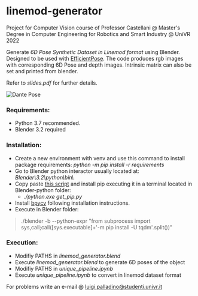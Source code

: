 # linemod-generator
Project for Computer Vision course of Professor Castellani @ Master's Degree in Computer Engineering for Robotics and Smart Industry @ UniVR 2022

Generate *6D Pose Synthetic Dataset in Linemod format* using Blender. Designed to be used with [EfficientPose](https://github.com/ybkscht/EfficientPose). The code produces rgb images with corresponding 6D Pose and depth images. Intrinsic matrix can also be set and printed from blender.

Refer to _slides.pdf_ for further details.

![Dante Pose](./images/34.png "Dante Pose")

### Requirements:
 - Python 3.7 recommended.
 - Blender 3.2 required

### Installation:
- Create a new environment with venv and use this command to install package requirements: _python -m pip install -r requirements_
- Go to Blender python interactor usually located at: _Blender\3.2\python\bin\\_
- Copy paste [this script](https://bootstrap.pypa.io/get-pip.py) and install pip executing it in a terminal located in Blender-python folder:
    - _./python.exe get_pip.py_
- Install [bpycv](https://github.com/DIYer22/bpycv) following installation instructions.
- Execute in Blender folder:
>./blender -b --python-expr "from subprocess import sys,call;call([sys.executable]+'-m pip install -U tqdm'.split())"

### Execution:
- Modifiy PATHS in _linemod_generator.blend_
- Execute _linemod_generator.blend_ to generate 6D poses of the object
- Modifiy PATHS in _unique_pipeline.ipynb_
- Execute _unique_pipeline.ipynb_ to convert in linemod dataset format

For problems write an e-mail @ luigi.palladino@studenti.univr.it
